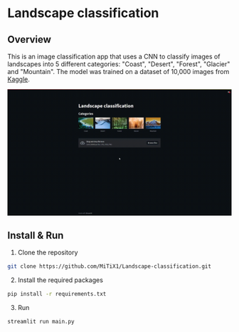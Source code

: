 # Landscape classification

## Overview

This is an image classification app that uses a CNN to classify images of landscapes into 5 different categories: "Coast", "Desert", "Forest", "Glacier" and "Mountain". The model was trained on a dataset of 10,000 images from [Kaggle](https://www.kaggle.com/datasets/utkarshsaxenadn/landscape-recognition-image-dataset-12k-images?datasetId=2707450&sortBy=voteCount).

![app usage](./readme/presentation.gif)

## Install & Run

1. Clone the repository
```sh
git clone https://github.com/MiTiX1/Landscape-classification.git
```
2. Install the required packages
```sh
pip install -r requirements.txt
```
3. Run
```sh
streamlit run main.py
```
